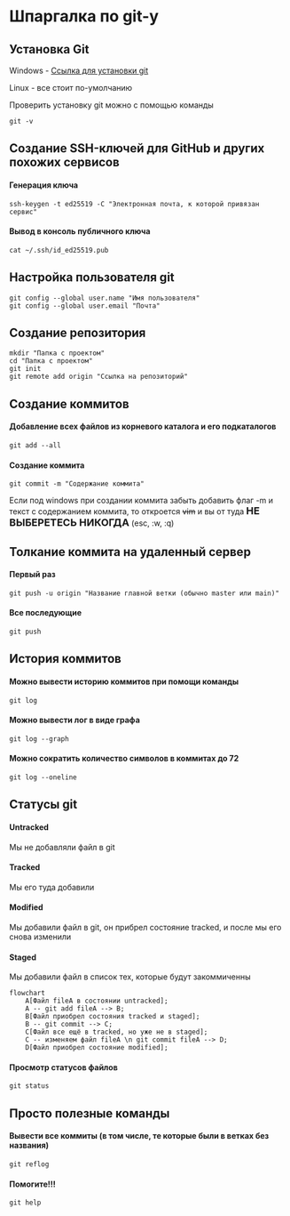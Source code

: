 # Шпаргалка по git-у

## Установка Git

Windows - [Ссылка для установки git](https://git-scm.com/download/win) 

Linux - все стоит по-умолчанию

Проверить установку git можно с помощью команды
```shell
git -v
```

## Создание SSH-ключей для GitHub и других похожих сервисов

#### Генерация ключа
```shell
ssh-keygen -t ed25519 -C "Электронная почта, к которой привязан сервис"
```

#### Вывод в консоль публичного ключа
```shell
cat ~/.ssh/id_ed25519.pub
```

## Настройка пользователя git

```shell
git config --global user.name "Имя пользователя"
git config --global user.email "Почта"
```

## Создание репозитория

```shell
mkdir "Папка с проектом"
cd "Папка с проектом"
git init
git remote add origin "Ссылка на репозиторий"
```

## Создание коммитов

#### Добавление всех файлов из корневого каталога и его подкаталогов
```shell
git add --all
```

#### Создание коммита
```shell
git commit -m "Содержание коммита"
```

Если под windows при создании коммита забыть добавить флаг -m и текст с содержанием коммита, то откроется ~~vim~~ и вы от туда
<b style="font-size: large;">НЕ ВЫБЕРЕТЕСЬ НИКОГДА</b> (esc, :w, :q)

## Толкание коммита на удаленный сервер

#### Первый раз
```shell
git push -u origin "Название главной ветки (обычно master или main)"
```
#### Все последующие
```shell
git push
```

## История коммитов

#### Можно вывести историю коммитов при помощи команды
```shell
git log
```

#### Можно вывести лог в виде графа
```shell
git log --graph
```

#### Можно сократить количество символов в коммитах до 72
```shell
git log --oneline
```

## Статусы git

#### Untracked
Мы не добавляли файл в git

#### Tracked
Мы его туда добавили

#### Modified
Мы добавили файл в git, он прибрел состояние tracked, и после мы его снова изменили

#### Staged
Мы добавили файл в список тех, которые будут закоммиченны

```mermaid
flowchart
    A[Файл fileA в состоянии untracked];
    A -- git add fileA --> B;
    B[Файл приобрел состояния tracked и staged];
    B -- git commit --> C;
    C[Файл все ещё в tracked, но уже не в staged];
    C -- изменяем файл fileA \n git commit fileA --> D;
    D[Файл приобрел состояние modified];
```

#### Просмотр статусов файлов
```shell
git status
```

## Просто полезные команды

#### Вывести все коммиты (в том числе, те которые были в ветках без названия) 
```shell
git reflog
```

#### Помогите!!!
```shell
git help
```
